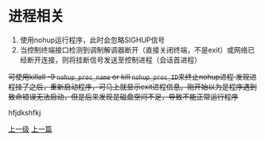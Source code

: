 # 进程相关
1. 使用nohup运行程序，此时会忽略SIGHUP信号
2. 当控制终端接口检测到调制解调器断开（直接关闭终端，不是exit）或网络已经断开连接，则将挂断信号发送至控制进程（会话首进程）

~~可使用killall -9 `nohup_proc_name`
or kill `nohup_proc_ID`来终止nohup进程
发现进程挂了之后，重新启动程序，可马上就显示exit进程信息。刚开始以为是程序遇到致命错误无法启动，但是后来发现是磁盘空间不足，导致不能正常运行程序~~

hfjdkshfkj





















































































[上一级](base.md)
[上一篇](linux.md)
